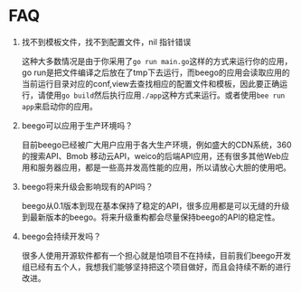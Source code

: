 # FAQ

1. 找不到模板文件，找不到配置文件，nil 指针错误

	这种大多数情况是由于你采用了`go run main.go`这样的方式来运行你的应用，go run是把文件编译之后放在了tmp下去运行，而beego的应用会读取应用的当前运行目录对应的conf,view去查找相应的配置文件和模板，因此要正确运行，请使用`go build`然后执行应用`./app`这种方式来运行。或者使用`bee run app`来启动你的应用。

1. beego可以应用于生产环境吗？

	目前beego已经被广大用户应用于各大生产环境，例如盛大的CDN系统，360的搜索API、Bmob 移动云API，weico的后端API应用，还有很多其他Web应用和服务器应用，都是一些高并发高性能的应用，所以请放心大胆的使用吧。
	
1. beego将来升级会影响现有的API吗？

	beego从0.1版本到现在基本保持了稳定的API，很多应用都是可以无缝的升级到最新版本的beego。将来升级重构都会尽量保持beego的API的稳定性。
	
1. beego会持续开发吗？

	很多人使用开源软件都有一个担心就是怕项目不在持续，目前我们beego开发组已经有五个人，我想我们能够坚持把这个项目做好，而且会持续不断的进行改进。